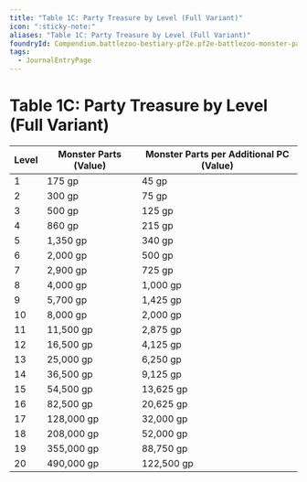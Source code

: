 ```yaml
---
title: "Table 1C: Party Treasure by Level (Full Variant)"
icon: ":sticky-note:"
aliases: "Table 1C: Party Treasure by Level (Full Variant)"
foundryId: Compendium.battlezoo-bestiary-pf2e.pf2e-battlezoo-monster-parts.JournalEntry.t4kAG04buZGbp5XA.JournalEntryPage.cd1zRDDvOhb9m33Y
tags:
  - JournalEntryPage
---
```


# Table 1C: Party Treasure by Level (Full Variant)
  

| Level | Monster Parts (Value) | Monster Parts per Additional PC (Value) |
| --- | --- | --- |
| 1 | 175 gp | 45 gp |
| 2 | 300 gp | 75 gp |
| 3 | 500 gp | 125 gp |
| 4 | 860 gp | 215 gp |
| 5 | 1,350 gp | 340 gp |
| 6 | 2,000 gp | 500 gp |
| 7 | 2,900 gp | 725 gp |
| 8 | 4,000 gp | 1,000 gp |
| 9 | 5,700 gp | 1,425 gp |
| 10 | 8,000 gp | 2,000 gp |
| 11 | 11,500 gp | 2,875 gp |
| 12 | 16,500 gp | 4,125 gp |
| 13 | 25,000 gp | 6,250 gp |
| 14 | 36,500 gp | 9,125 gp |
| 15 | 54,500 gp | 13,625 gp |
| 16 | 82,500 gp | 20,625 gp |
| 17 | 128,000 gp | 32,000 gp |
| 18 | 208,000 gp | 52,000 gp |
| 19 | 355,000 gp | 88,750 gp |
| 20 | 490,000 gp | 122,500 gp |